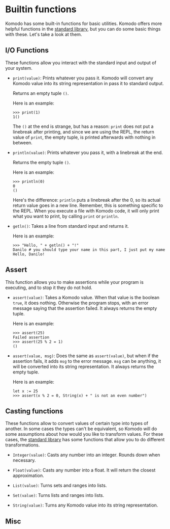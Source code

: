# Builtin functions

Komodo has some built-in functions for basic utilities. Komodo offers more helpful functions in the [standard library](./the_standard_library.md), but you can do some basic things with these. Let's take a look at them.

## I/O Functions

These functions allow you interact with the standard input and output of your system.

- `print(value)`: Prints whatever you pass it. Komodo will convert any Komodo value into its string representation in pass it to standard output.
  
  Returns an empty tuple `()`.

  Here is an example:

  ```
  >>> print(1)
  1()
  ```
  
  The `()` at the end is strange, but has a reason: `print` does not put a linebreak after printing, and since we are using the REPL, the return value of `print`, the empty tuple, is printed afterwards with nothing in between.

- `println(value)`: Prints whatever you pass it, with a linebreak at the end.

  Returns the empty tuple `()`.

  Here is an example:

  ```
  >>> println(0)
  0
  ()
  ```

  Here's the difference: `println` puts a linebreak after the 0, so its actual return value goes in a new line. Remember, this is something specific to the REPL. When you execute a file with Komodo code, it will only print what you want to print, by calling `print` or `println`.

- `getln()`: Takes a line from standard input and returns it.

  Here is an example:

  ```
  >>> "Hello, " + getln() + "!"
  Danilo # you should type your name in this part, I just put my name
  Hello, Danilo!
  ```

## Assert

This function allows you to make assertions while your program is executing, and to stop it they do not hold.

- `assert(value)`: Takes a Komodo value. When that value is the boolean `true`, it does nothing. Otherwise the program stops, with an error message saying that the assertion failed. It always returns the empty tuple.

  Here is an example:
  ```
  >>> assert(25)
  Failed assertion
  >>> assert(25 % 2 = 1)
  ()
  ```

- `assert(value, msg)`: Does the same as `assert(value)`, but when if the assertion fails, it adds `msg` to the error message. `msg` can be anything, it will be converted into its string representation. It always returns the empty tuple.

  Here is an example:
  ```
  let x := 25
  >>> assert(x % 2 = 0, String(x) + " is not an even number")
  ```

## Casting functions

These functions allow to convert values of certain type into types of another. In some cases the types can't be equivalent, so Komodo will do some assumptions about how would you like to transform values. For these cases, the [standard library](./the_standard_library.md) has some functions that allow you to do different transformations.

- `Integer(value)`: Casts any number into an integer. Rounds down when necessary.

- `Float(value)`: Casts any number into a float. It will return the closest approximation.

- `List(value)`: Turns sets and ranges into lists.

- `Set(value)`: Turns lists and ranges into lists.

- `String(value)`: Turns any Komodo value into its string representation.

## Misc
